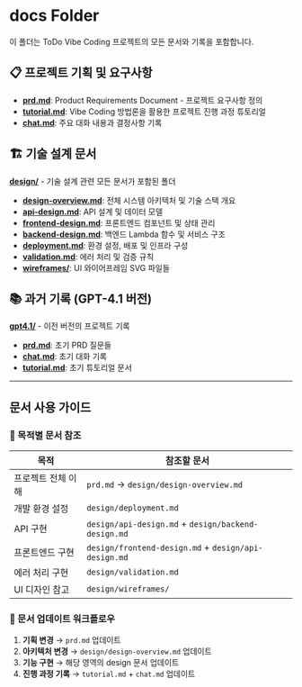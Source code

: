 # docs Folder

이 폴더는 ToDo Vibe Coding 프로젝트의 모든 문서와 기록을 포함합니다.

## 📋 프로젝트 기획 및 요구사항
- **[prd.md](./prd.md)**: Product Requirements Document - 프로젝트 요구사항 정의
- **[tutorial.md](./tutorial.md)**: Vibe Coding 방법론을 활용한 프로젝트 진행 과정 튜토리얼
- **[chat.md](./chat.md)**: 주요 대화 내용과 결정사항 기록

## 🏗️ 기술 설계 문서
**[design/](./design/)** - 기술 설계 관련 모든 문서가 포함된 폴더
- **[design-overview.md](./design/design-overview.md)**: 전체 시스템 아키텍처 및 기술 스택 개요
- **[api-design.md](./design/api-design.md)**: API 설계 및 데이터 모델
- **[frontend-design.md](./design/frontend-design.md)**: 프론트엔드 컴포넌트 및 상태 관리
- **[backend-design.md](./design/backend-design.md)**: 백엔드 Lambda 함수 및 서비스 구조
- **[deployment.md](./design/deployment.md)**: 환경 설정, 배포 및 인프라 구성
- **[validation.md](./design/validation.md)**: 에러 처리 및 검증 규칙
- **[wireframes/](./design/wireframes/)**: UI 와이어프레임 SVG 파일들

## 📚 과거 기록 (GPT-4.1 버전)
**[gpt4.1/](./gpt4.1/)** - 이전 버전의 프로젝트 기록
- **[prd.md](./gpt4.1/prd.md)**: 초기 PRD 질문들
- **[chat.md](./gpt4.1/chat.md)**: 초기 대화 기록
- **[tutorial.md](./gpt4.1/tutorial.md)**: 초기 튜토리얼 문서


---

## 문서 사용 가이드

### 🎯 목적별 문서 참조

| 목적 | 참조할 문서 |
|------|------------|
| 프로젝트 전체 이해 | `prd.md` → `design/design-overview.md` |
| 개발 환경 설정 | `design/deployment.md` |
| API 구현 | `design/api-design.md` + `design/backend-design.md` |
| 프론트엔드 구현 | `design/frontend-design.md` + `design/api-design.md` |
| 에러 처리 구현 | `design/validation.md` |
| UI 디자인 참고 | `design/wireframes/` |

### 🔄 문서 업데이트 워크플로우

1. **기획 변경** → `prd.md` 업데이트
2. **아키텍처 변경** → `design/design-overview.md` 업데이트
3. **기능 구현** → 해당 영역의 design 문서 업데이트
4. **진행 과정 기록** → `tutorial.md` + `chat.md` 업데이트

